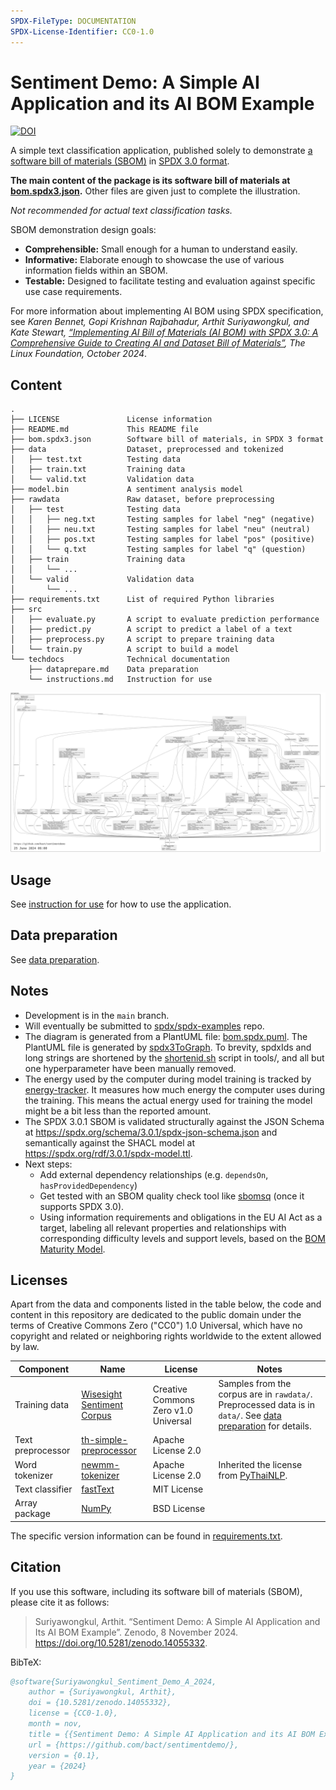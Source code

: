 ```yaml
---
SPDX-FileType: DOCUMENTATION
SPDX-License-Identifier: CC0-1.0
---
```


# Sentiment Demo: A Simple AI Application and its AI BOM Example

[![DOI](https://zenodo.org/badge/DOI/10.5281/zenodo.14055332.svg)](https://doi.org/10.5281/zenodo.14055332)

A simple text classification application, published solely to demonstrate
[a software bill of materials (SBOM)](https://en.wikipedia.org/wiki/Software_supply_chain)
in [SPDX 3.0 format](https://spdx.dev/use/specifications/).

**The main content of the package is its software bill of materials at
[bom.spdx3.json](./bom.spdx3.json).**
Other files are given just to complete the illustration.

*Not recommended for actual text classification tasks.*

SBOM demonstration design goals:

- **Comprehensible:** Small enough for a human to understand easily.
- **Informative:** Elaborate enough to showcase the use of various information fields within an SBOM.
- **Testable:** Designed to facilitate testing and evaluation against specific use case requirements.

For more information about implementing AI BOM using SPDX specification,
see *Karen Bennet, Gopi Krishnan Rajbahadur, Arthit Suriyawongkul, and
Kate Stewart, [“Implementing AI Bill of Materials (AI BOM) with SPDX 3.0: A Comprehensive Guide to Creating AI and
Dataset Bill of Materials”](https://www.linuxfoundation.org/research/ai-bom), The Linux Foundation, October 2024*.

## Content

```text
.
├── LICENSE               License information
├── README.md             This README file
├── bom.spdx3.json        Software bill of materials, in SPDX 3 format
├── data                  Dataset, preprocessed and tokenized
│   ├── test.txt          Testing data
│   ├── train.txt         Training data
│   └── valid.txt         Validation data
├── model.bin             A sentiment analysis model
├── rawdata               Raw dataset, before preprocessing
│   ├── test              Testing data
│   │   ├── neg.txt       Testing samples for label "neg" (negative)
│   │   ├── neu.txt       Testing samples for label "neu" (neutral)
│   │   ├── pos.txt       Testing samples for label "pos" (positive)
│   │   └── q.txt         Testing samples for label "q" (question)
│   ├── train             Training data
│   │   └── ...
│   └── valid             Validation data
│       └── ...
├── requirements.txt      List of required Python libraries
├── src
│   ├── evaluate.py       A script to evaluate prediction performance
│   ├── predict.py        A script to predict a label of a text
│   ├── preprocess.py     A script to prepare training data
│   └── train.py          A script to build a model
└── techdocs              Technical documentation
    ├── dataprepare.md    Data preparation
    └── instructions.md   Instruction for use
```

[![A diagram showing relationships between elements in the Sentiment Demo package.](./bom.spdx3.png "A diagram showing relationships between elements in the Sentiment Demo package.")](./bom.spdx3.png)

## Usage

See [instruction for use](./techdocs/instructions.md) for how to use the
application.

## Data preparation

See [data preparation](./techdocs/dataprepare.md).

## Notes

- Development is in the `main` branch.
- Will eventually be submitted to
  [spdx/spdx-examples](https://github.com/spdx/spdx-examples) repo.
- The diagram is generated from a PlantUML file:
  [bom.spdx.puml](./bom.spdx3.puml).
  The PlantUML file is generated by
  [spdx3ToGraph](https://github.com/maxhbr/spdx3ToGraph).
  To brevity, spdxIds and long strings are shortened by the
  [shortenid.sh](./tools/shortenid.sh) script in tools/, and all but one
  hyperparameter have been manually removed.
- The energy used by the computer during model training is tracked by
  [energy-tracker](https://github.com/rdegges/energy-tracker).
  It measures how much energy the computer uses during the training.
  This means the actual energy used for training the model might be a bit less
  than the reported amount.
- The SPDX 3.0.1 SBOM is validated structurally against the JSON Schema at
  <https://spdx.org/schema/3.0.1/spdx-json-schema.json>
  and semantically against the SHACL model at
  <https://spdx.org/rdf/3.0.1/spdx-model.ttl>.
- Next steps:
  - Add external dependency relationships
    (e.g. `dependsOn`, `hasProvidedDependency`)
  - Get tested with an SBOM quality check tool like
    [sbomsq](https://github.com/interlynk-io/sbomqs) (once it supports SPDX
    3.0).
  - Using information requirements and obligations in the EU AI Act as a
    target, labeling all relevant properties and relationships with
    corresponding difficulty levels and support levels, based on the
    [BOM Maturity Model](https://scvs.owasp.org/bom-maturity-model/difficulty-levels/).

## Licenses

Apart from the data and components listed in the table below, the code and
content in this repository are dedicated to the public domain under the terms
of Creative Commons Zero ("CC0") 1.0 Universal, which have no copyright and
related or neighboring rights worldwide to the extent allowed by law.

| Component | Name | License | Notes |
| --------- | ---- | ------- | ----- |
| Training data | [Wisesight Sentiment Corpus](https://github.com/PyThaiNLP/wisesight-sentiment) | Creative Commons Zero v1.0 Universal | Samples from the corpus are in `rawdata/`. Preprocessed data is in `data/`. See [data preparation](./techdocs/dataprepare.md) for details. |
| Text preprocessor | [th-simple-preprocessor](https://pypi.org/project/th-simple-preprocessor/) |  Apache License 2.0 | |
| Word tokenizer | [newmm-tokenizer](https://pypi.org/project/newmm-tokenizer/) | Apache License 2.0 | Inherited the license from [PyThaiNLP](https://pypi.org/project/pythainlp/). |
| Text classifier | [fastText](https://pypi.org/project/fasttext/) | MIT License | |
| Array package | [NumPy](https://pypi.org/project/numpy/) | BSD License | |

The specific version information can be found in
[requirements.txt](./requirements.txt).

## Citation

If you use this software, including its software bill of materials (SBOM),
please cite it as follows:

> Suriyawongkul, Arthit. “Sentiment Demo: A Simple AI Application and Its AI BOM Example”. Zenodo, 8 November 2024. <https://doi.org/10.5281/zenodo.14055332>.

BibTeX:

```bibtex
@software{Suriyawongkul_Sentiment_Demo_A_2024,
    author = {Suriyawongkul, Arthit},
    doi = {10.5281/zenodo.14055332},
    license = {CC0-1.0},
    month = nov,
    title = {{Sentiment Demo: A Simple AI Application and its AI BOM Example}},
    url = {https://github.com/bact/sentimentdemo/},
    version = {0.1},
    year = {2024}
}
```
